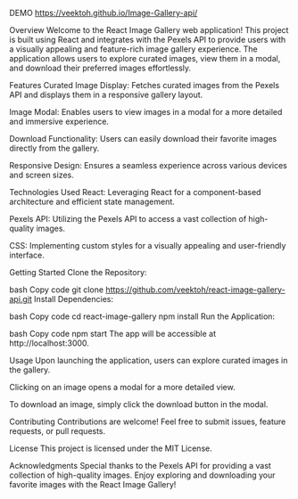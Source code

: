 DEMO  https://veektoh.github.io/Image-Gallery-api/


Overview
Welcome to the React Image Gallery web application! This project is built using React and integrates with the Pexels API to provide users with a visually appealing and feature-rich image gallery experience. The application allows users to explore curated images, view them in a modal, and download their preferred images effortlessly.

Features
Curated Image Display: Fetches curated images from the Pexels API and displays them in a responsive gallery layout.

Image Modal: Enables users to view images in a modal for a more detailed and immersive experience.

Download Functionality: Users can easily download their favorite images directly from the gallery.

Responsive Design: Ensures a seamless experience across various devices and screen sizes.

Technologies Used
React: Leveraging React for a component-based architecture and efficient state management.

Pexels API: Utilizing the Pexels API to access a vast collection of high-quality images.

CSS: Implementing custom styles for a visually appealing and user-friendly interface.

Getting Started
Clone the Repository:

bash
Copy code
git clone https://github.com/veektoh/react-image-gallery-api.git
Install Dependencies:

bash
Copy code
cd react-image-gallery
npm install
Run the Application:

bash
Copy code
npm start
The app will be accessible at http://localhost:3000.

Usage
Upon launching the application, users can explore curated images in the gallery.

Clicking on an image opens a modal for a more detailed view.

To download an image, simply click the download button in the modal.

Contributing
Contributions are welcome! Feel free to submit issues, feature requests, or pull requests.

License
This project is licensed under the MIT License.

Acknowledgments
Special thanks to the Pexels API for providing a vast collection of high-quality images.
Enjoy exploring and downloading your favorite images with the React Image Gallery!
